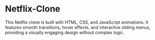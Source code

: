 # Netflix-Clone
This Netflix clone is built with HTML, CSS, and JavaScript animations. It features smooth transitions, hover effects, and interactive sliding menus, providing a visually engaging design without complex logic.

